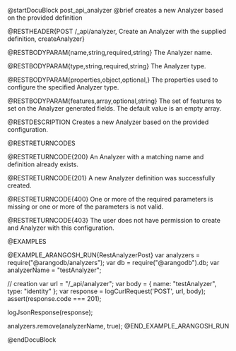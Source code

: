 @startDocuBlock post_api_analyzer
@brief creates a new Analyzer based on the provided definition

@RESTHEADER{POST /_api/analyzer, Create an Analyzer with the supplied definition, createAnalyzer}

@RESTBODYPARAM{name,string,required,string}
The Analyzer name.

@RESTBODYPARAM{type,string,required,string}
The Analyzer type.

@RESTBODYPARAM{properties,object,optional,}
The properties used to configure the specified Analyzer type.

@RESTBODYPARAM{features,array,optional,string}
The set of features to set on the Analyzer generated fields.
The default value is an empty array.

@RESTDESCRIPTION
Creates a new Analyzer based on the provided configuration.

@RESTRETURNCODES

@RESTRETURNCODE{200}
An Analyzer with a matching name and definition already exists.

@RESTRETURNCODE{201}
A new Analyzer definition was successfully created.

@RESTRETURNCODE{400}
One or more of the required parameters is missing or one or more of the parameters
is not valid.

@RESTRETURNCODE{403}
The user does not have permission to create and Analyzer with this configuration.

@EXAMPLES

@EXAMPLE_ARANGOSH_RUN{RestAnalyzerPost}
  var analyzers = require("@arangodb/analyzers");
  var db = require("@arangodb").db;
  var analyzerName = "testAnalyzer";

  // creation
  var url = "/_api/analyzer";
  var body = {
    name: "testAnalyzer",
    type: "identity"
  };
  var response = logCurlRequest('POST', url, body);
  assert(response.code === 201);

  logJsonResponse(response);

  analyzers.remove(analyzerName, true);
@END_EXAMPLE_ARANGOSH_RUN

@endDocuBlock
